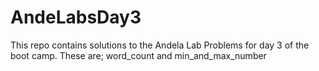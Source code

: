 # AndeLabsDay3
This repo contains solutions to the Andela Lab Problems for day 3 of the boot camp. These are; word_count and min_and_max_number
